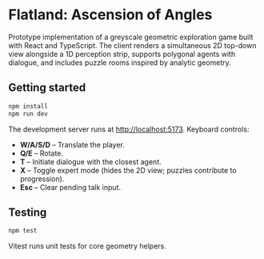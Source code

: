 # Flatland: Ascension of Angles

Prototype implementation of a greyscale geometric exploration game built with React and TypeScript. The client renders a simultaneous 2D top-down view alongside a 1D perception strip, supports polygonal agents with dialogue, and includes puzzle rooms inspired by analytic geometry.

## Getting started

```bash
npm install
npm run dev
```

The development server runs at [http://localhost:5173](http://localhost:5173). Keyboard controls:

- **W/A/S/D** – Translate the player.
- **Q/E** – Rotate.
- **T** – Initiate dialogue with the closest agent.
- **X** – Toggle expert mode (hides the 2D view; puzzles contribute to progression).
- **Esc** – Clear pending talk input.

## Testing

```bash
npm test
```

Vitest runs unit tests for core geometry helpers.
